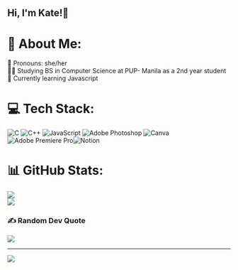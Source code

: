 ## Hi, I'm Kate!👋

# 💫 About Me:
🌷 Pronouns: she/her<br>🧑‍💻 Studying BS in Computer Science at PUP- Manila as a 2nd year student<br>💭 Currently learning Javascript

# 💻 Tech Stack:
![C](https://img.shields.io/badge/c-%2300599C.svg?style=for-the-badge&logo=c&logoColor=white) ![C++](https://img.shields.io/badge/c++-%2300599C.svg?style=for-the-badge&logo=c%2B%2B&logoColor=white) ![JavaScript](https://img.shields.io/badge/javascript-%23323330.svg?style=for-the-badge&logo=javascript&logoColor=%23F7DF1E) ![Adobe Photoshop](https://img.shields.io/badge/adobe%20photoshop-%2331A8FF.svg?style=for-the-badge&logo=adobe%20photoshop&logoColor=white) ![Canva](https://img.shields.io/badge/Canva-%2300C4CC.svg?style=for-the-badge&logo=Canva&logoColor=white) ![Adobe Premiere Pro](https://img.shields.io/badge/Adobe%20Premiere%20Pro-9999FF.svg?style=for-the-badge&logo=Adobe%20Premiere%20Pro&logoColor=white)![Notion](https://img.shields.io/badge/Notion-%2300C4CC.svg?style=for-the-badge&logo=Notion&logoColor=white) 

# 📊 GitHub Stats:
![](https://github-readme-stats.vercel.app/api?username=kateivpf&theme=date_night&hide_border=false&include_all_commits=false&count_private=false)<br/>
![](https://github-readme-streak-stats.herokuapp.com/?user=kateivpf&theme=date_night&hide_border=false)<br/>

### ✍️ Random Dev Quote
![](https://quotes-github-readme.vercel.app/api?type=horizontal&theme=radical)

---
[![](https://visitcount.itsvg.in/api?id=kateivpf&icon=0&color=0)](https://visitcount.itsvg.in)
